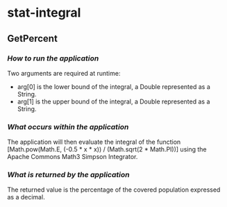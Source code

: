 # stat-integral

## GetPercent

### _How to run the application_
Two arguments are required at runtime:
* arg[0] is the lower bound of the integral, a Double represented as a String.
* arg[1] is the upper bound of the integral, a Double represented as a String.

### _What occurs within the application_
The application will then evaluate the integral of the function
[Math.pow(Math.E, (-0.5 * x * x)) / (Math.sqrt(2 * Math.PI))]
using the Apache Commons Math3 Simpson Integrator.

### _What is returned by the application_
The returned value is the percentage of the covered population expressed as a decimal.
